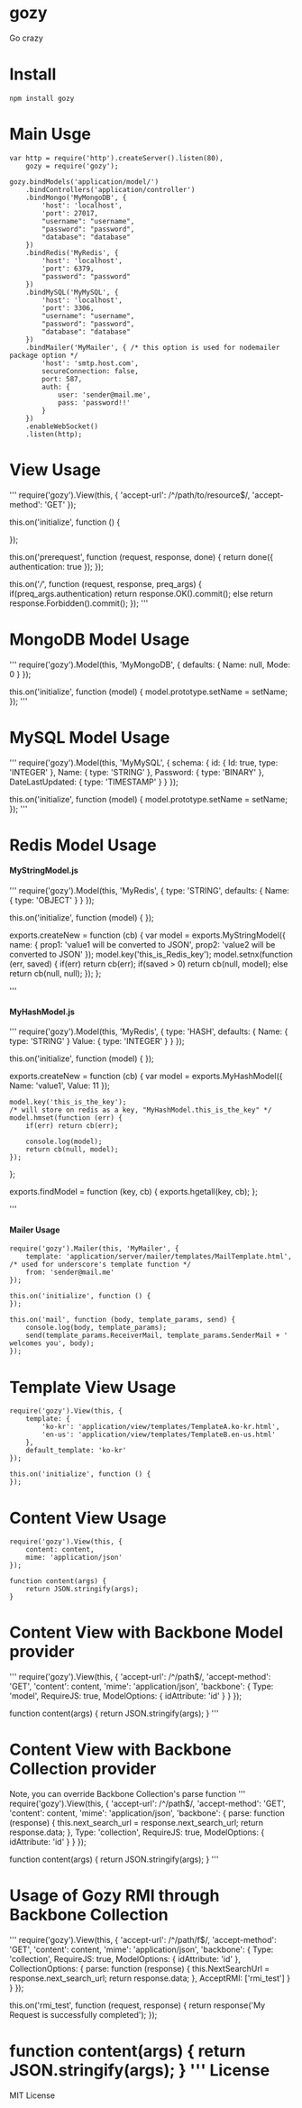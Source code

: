 gozy
====

Go crazy

Install
=======
	npm install gozy

Main Usge
=========
```
var http = require('http').createServer().listen(80),
	gozy = require('gozy');

gozy.bindModels('application/model/')
	.bindControllers('application/controller')
	.bindMongo('MyMongoDB', {
		'host': 'localhost',
		'port': 27017,
		"username": "username",
		"password": "password",
		"database": "database"
	})
	.bindRedis('MyRedis', {
		'host': 'localhost',
		'port': 6379,
		"password": "password"
	})
	.bindMySQL('MyMySQL', {
		'host': 'localhost',
		'port': 3306,
		"username": "username",
		"password": "password",
		"database": "database"
	})
	.bindMailer('MyMailer', { /* this option is used for nodemailer package option */
		'host': 'smtp.host.com',
		secureConnection: false,
		port: 587,
		auth: {
			user: 'sender@mail.me',
			pass: 'password!!'
		}
	})
	.enableWebSocket()
	.listen(http);
```

View Usage
================
'''
require('gozy').View(this, {
	'accept-url': /^\/path\/to\/resource$/,
	'accept-method': 'GET'
});

this.on('initialize', function () {
	
});

this.on('prerequest', function (request, response, done) {
	return done({ authentication: true });
});

this.on('*/*', function (request, response, preq_args) {
	if(preq_args.authentication)
		return response.OK().commit();
	else
		return response.Forbidden().commit(); 
});
'''

MongoDB Model Usage
===================
'''
require('gozy').Model(this, 'MyMongoDB', {
	defaults: {
		Name: null,
		Mode: 0
	}
});

this.on('initialize', function (model) {
	model.prototype.setName = setName;	
});
'''

MySQL Model Usage
===================
'''
require('gozy').Model(this, 'MyMySQL', {
	schema: {
		id: { Id: true, type: 'INTEGER' },
		Name: { type: 'STRING' },
		Password: { type: 'BINARY' },
		DateLastUpdated: { type: 'TIMESTAMP' }
	}
});

this.on('initialize', function (model) {
	model.prototype.setName = setName;	
});
'''

Redis Model Usage
===================
#### MyStringModel.js
'''
require('gozy').Model(this, 'MyRedis', {
	type: 'STRING',
	defaults: {
		Name: { type: 'OBJECT' }
	}
});

this.on('initialize', function (model) {
});

exports.createNew = function (cb) {
	var model = exports.MyStringModel({ name: { prop1: 'value1 will be converted to JSON', prop2: 'value2 will be converted to JSON' });
	model.key('this_is_Redis_key');
	model.setnx(function (err, saved) {
		if(err) return cb(err);
		if(saved > 0) return cb(null, model);
		else return cb(null, null); 
	});	
};

'''

#### MyHashModel.js
'''
require('gozy').Model(this, 'MyRedis', {
	type: 'HASH',
	defaults: {
		Name: { type: 'STRING' }
		Value: { type: 'INTEGER' }
	}
});

this.on('initialize', function (model) {
});

exports.createNew = function (cb) {
	var model = exports.MyHashModel({ 
		Name: 'value1', 
		Value: 11
	});
	
	model.key('this_is_the_key');
	/* will store on redis as a key, "MyHashModel.this_is_the_key" */
	model.hmset(function (err) {
		if(err) return cb(err);
		
		console.log(model);
		return cb(null, model);
	});
};

exports.findModel = function (key, cb) {
	exports.hgetall(key, cb);
};

'''
#### Mailer Usage
```
require('gozy').Mailer(this, 'MyMailer', {
	template: 'application/server/mailer/templates/MailTemplate.html', /* used for underscore's template function */
	from: 'sender@mail.me'
});

this.on('initialize', function () {
});

this.on('mail', function (body, template_params, send) {
	console.log(body, template_params);
	send(template_params.ReceiverMail, template_params.SenderMail + ' welcomes you', body);
});
```

Template View Usage
===================
```
require('gozy').View(this, {
	template: {
		'ko-kr': 'application/view/templates/TemplateA.ko-kr.html',
		'en-us': 'application/view/templates/TemplateB.en-us.html'
	},
	default_template: 'ko-kr'
});

this.on('initialize', function () {
});
```

Content View Usage
===================
```
require('gozy').View(this, {
	content: content,
	mime: 'application/json'
});

function content(args) {
	return JSON.stringify(args);
}
```

Content View with Backbone Model provider
=========================================
'''
require('gozy').View(this, {
	'accept-url': /^\/path$/, 
	'accept-method': 'GET',
	'content': content,
	'mime': 'application/json',
	'backbone': {
		Type: 'model',
		RequireJS: true,
		ModelOptions: {
			idAttribute: 'id'
		}
	}
});

function content(args) {
	return JSON.stringify(args);
}
'''

Content View with Backbone Collection provider
==============================================
Note, you can override Backbone Collection's parse function
'''
require('gozy').View(this, {
	'accept-url': /^\/path$/, 
	'accept-method': 'GET',
	'content': content,
	'mime': 'application/json',
	'backbone': {
		parse: function (response) {
			this.next_search_url = response.next_search_url;
			return response.data;
		},
		Type: 'collection',
		RequireJS: true,
		ModelOptions: {
			idAttribute: 'id'
		}
	}
});

function content(args) {
	return JSON.stringify(args);
}
'''

Usage of Gozy RMI through Backbone Collection
=============================================
'''
require('gozy').View(this, {
	'accept-url': /^\/path\/f$/, 
	'accept-method': 'GET',
	'content': content,
	'mime': 'application/json',
	'backbone': {
		Type: 'collection',
		RequireJS: true,
		ModelOptions: {
			idAttribute: 'id'
		},
		CollectionOptions: {
			parse: function (response) {
				this.NextSearchUrl = response.next_search_url;
				return response.data;
			},
			AcceptRMI: ['rmi_test']
		}
	}
});

this.on('rmi_test', function (request, response) {
	return response('My Request is successfully completed');
});

function content(args) {
	return JSON.stringify(args);
}
'''
License
=======
MIT License